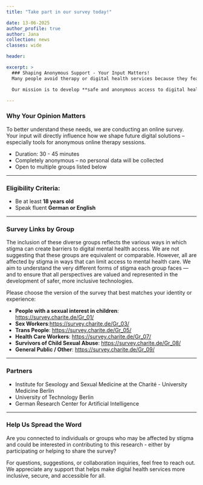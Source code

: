 ```yaml
---
title: "Take part in our survey today!"

date: 13-06-2025
author_profile: true
author: Jana
collection: news
classes: wide

header:

excerpt: >
  ### Shaping Anonymous Support - Your Input Matters!
  Many people avoid therapy or digital health services because they fear being judged or excluded due to sensitive personal characteristics. At the Berlin Institute of Health at Charité, we   are addressing this challenge through the VERANDA research project which is funded by the Federal Ministry of Research, Technology and Space.

  Our mission is to develop **safe and anonymous access to digital health support such as psychotherapy – especially for individuals who currently avoid such services due to fear of         stigmatization**.

---
```

### Why Your Opinion Matters

To better understand these needs, we are conducting an online survey. Your input will directly influence how we shape future digital solutions – especially tools for anonymous online therapy sessions.
- Duration: 30 - 45 minutes  
- Completely anonymous – no personal data will be collected  
- Open to multiple groups listed below

---
### Eligibility Criteria:

- Be at least **18 years old**
- Speak fluent **German or English**

---
### Survey Links by Group

The inclusion of these diverse groups reflects the various ways in which stigma can create barriers to digital mental health access. We are not suggesting that these groups are equivalent or comparable. However, all are affected by stigma in ways that can limit access to mental health care. We aim to understand the very different forms of stigma each group faces — and to ensure that all perspectives are valued and represented in the development of safer, more inclusive technologies.

Please choose the version of the survey that best matches your identity or experience:
- **People with a sexual interest in children**: https://survey.charite.de/Gr_01/  
- **Sex Workers**:https://survey.charite.de/Gr_03/ 
- **Trans People**: https://survey.charite.de/Gr_05/  
- **Health Care Workers**: https://survey.charite.de/Gr_07/
- **Survivors of Child Sexual Abuse**: https://survey.charite.de/Gr_08/ 
- **General Public / Other**: https://survey.charite.de/Gr_09/ 

---
### Partners
- Institute for Sexology and Sexual Medicine at the Charité - University Medicine Berlin 
- University of Technology Berlin
- German Research Center for Artificial Intelligence 

---
### Help Us Spread the Word

Are you connected to individuals or groups who may be affected by stigma and could be interested in contributing to this research - either by participating or helping to share the survey?

For questions, suggestions, or collaboration inquiries, feel free to reach out.  
We appreciate any support that helps make digital health services more inclusive, secure, and accessible for all.
